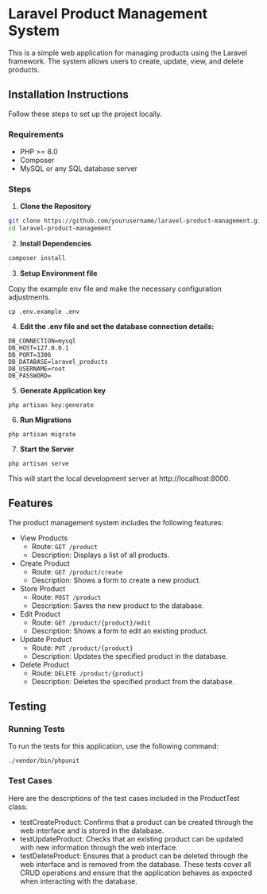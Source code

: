 # Laravel Product Management System

This is a simple web application for managing products using the Laravel framework. The system allows users to create, update, view, and delete products.

## Installation Instructions

Follow these steps to set up the project locally.

### Requirements

- PHP >= 8.0
- Composer
- MySQL or any SQL database server

### Steps

1. **Clone the Repository**

```bash
git clone https://github.com/yourusername/laravel-product-management.git
cd laravel-product-management
```

2. **Install Dependencies**

```bash
composer install
```
3. **Setup Environment file**

Copy the example env file and make the necessary configuration adjustments.
```
cp .env.example .env
```
4. **Edit the .env file and set the database connection details:**
```
DB_CONNECTION=mysql
DB_HOST=127.0.0.1
DB_PORT=3306
DB_DATABASE=laravel_products
DB_USERNAME=root
DB_PASSWORD=
```
5. **Generate Application key**
```
php artisan key:generate
```

6. **Run Migrations**

```
php artisan migrate
```
7. **Start the Server**

```
php artisan serve
```
This will start the local development server at http://localhost:8000.



## Features
The product management system includes the following features:

- View Products
    - Route: `GET /product`
    - Description: Displays a list of all products.
- Create Product
    - Route: `GET /product/create`
    - Description: Shows a form to create a new product.
- Store Product
    - Route: `POST /product`
    - Description: Saves the new product to the database.
- Edit Product
    - Route: `GET /product/{product}/edit`
    - Description: Shows a form to edit an existing product.
- Update Product
    - Route: `PUT /product/{product}`
    - Description: Updates the specified product in the database.
- Delete Product
    - Route: `DELETE /product/{product}`
    - Description: Deletes the specified product from the database.

## Testing
### Running Tests
To run the tests for this application, use the following command:
```
./vendor/bin/phpunit
```
### Test Cases
Here are the descriptions of the test cases included in the ProductTest class:
- testCreateProduct: Confirms that a product can be created through the web interface and is stored in the database.
- testUpdateProduct: Checks that an existing product can be updated with new information through the web interface.
- testDeleteProduct: Ensures that a product can be deleted through the web interface and is removed from the database.
These tests cover all CRUD operations and ensure that the application behaves as expected when interacting with the database.

